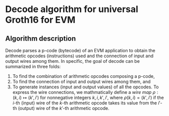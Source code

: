 # Decode algorithm for universal Groth16 for EVM

## Algorithm description
Decode parses a p-code (bytecode) of an EVM application to obtain the arithmetic opcodes (instructions) used and the connection of input and output wires among them. In specific, the goal of decode can be summarized in three folds:
1. To find the combination of arithmetic opcodes composing a p-code,
2. To find the connection of input and output wires among them, and
3. To generate instances (input and output values) of all the opcodes.
To express the wire connections, we mathmatically define a *wire map* $\rho: (k, i)\mapsto (k', i')$ for nonnegative integers $k, i, k', i'$, where $\rho(k,i) = (k',i')$ if the $i$-th (input) wire of the $k$-th arithmetic opcode takes its value from the $i'$-th (output) wire of the $k'$-th arithmetic opcode. 
